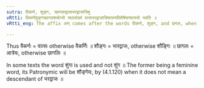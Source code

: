 ```yaml
---
sutra: विकर्ण, शुङ्ग, च्छगलाद्वत्सभरद्वाजात्रिषु
vRtti: विकर्णशुङ्गच्छगलशब्देभ्यो यथासंख्यं वत्सभरद्वाजात्रिष्वपत्यविशेषेष्वण्प्रत्ययो भवति ॥
vRtti_eng: The affix अण् comes after the words विकर्ण, शुङ्ग, and छगल, when the sense is a descendant of the family of _Vatsa_, _Bharadvaja_ and _Atri_ respectively.

---
```

Thus वैकर्णः = वात्सः otherwise वैकर्णिः ॥ शौङ्गः = भारद्वाजः, otherwise शौङ्गिः ॥ छागलः = आत्रेयः, otherwise छागलिः ॥

In some texts the word शुंगा is used and not शुंग ॥ The former being a feminine word, its Patronymic will be शौङ्गेयः, by (4.1.120) when it does not mean a descendant of भरद्वाजः ॥